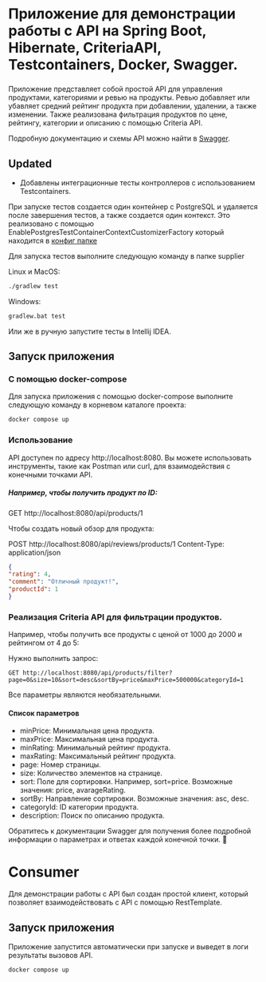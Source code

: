 # Приложение для демонстрации работы с API на Spring Boot, Hibernate, CriteriaAPI, Testcontainers, Docker, Swagger.
###
Приложение представляет собой простой API для управления продуктами, категориями и ревью на продукты.
Ревью добавляет или убавляет средний рейтинг продукта при добавлении, удалении, а также изменении.
Также реализована фильтрация продуктов по цене, рейтингу, категории и описанию с помощью Criteria API.

 Подробную документацию и схемы API можно найти в [Swagger](http://localhost:8080/swagger-ui/index.html).

## Updated 
- Добавлены интеграционные тесты контроллеров с использованием Testcontainers.

При запуске тестов создается один контейнер с PostgreSQL и удаляется после завершения тестов, а также создается один контекст.
Это реализовано с помощью EnablePostgresTestContainerContextCustomizerFactory который находится в [конфиг папке](https://github.com/wiezq/java-consumer-producer-resttemplate/tree/task5_testcontainers/supplier/src/test/java/com/example/supplier/config)


Для запуска тестов выполните следующую команду в папке supplier

Linux и MacOS:
```bash
./gradlew test
```

Windows:
```bash
gradlew.bat test
```
Или же в ручную запустите тесты в Intellij IDEA.



## Запуск приложения
### С помощью docker-compose
Для запуска приложения с помощью docker-compose выполните следующую команду в корневом каталоге проекта:
```bash
docker compose up
```


### Использование
API доступен по адресу http://localhost:8080. Вы можете использовать инструменты, такие как Postman или curl, для взаимодействия с конечными точками API.

##### Например, чтобы получить продукт по ID:

GET http://localhost:8080/api/products/1

Чтобы создать новый обзор для продукта:

POST http://localhost:8080/api/reviews/products/1
Content-Type: application/json

```json
{
"rating": 4,
"comment": "Отличный продукт!",
"productId": 1
}
```

### Реализация Criteria API для фильтрации продуктов.
Например, чтобы получить все продукты с ценой от 1000 до 2000 и рейтингом от 4 до 5:

Нужно выполнить запрос:
```http request
GET http://localhost:8080/api/products/filter?page=0&size=10&sort=desc&sortBy=price&maxPrice=500000&categoryId=1
```

Все параметры являются необязательными.
#### Список параметров
- minPrice: Минимальная цена продукта.
- maxPrice: Максимальная цена продукта.
- minRating: Минимальный рейтинг продукта.
- maxRating: Максимальный рейтинг продукта.
- page: Номер страницы.
- size: Количество элементов на странице.
- sort: Поле для сортировки. Например, sort=price. Возможные значения: price, avarageRating.
- sortBy: Направление сортировки. Возможные значения: asc, desc.
- categoryId: ID категории продукта.
- description: Поиск по описанию продукта.

Обратитесь к документации Swagger для получения более подробной информации о параметрах и ответах каждой конечной точки. 🚀

# Consumer 
Для демонстрации работы с API был создан простой клиент, который позволяет взаимодействовать с API с помощью RestTemplate.

## Запуск приложения
Приложение запустится автоматически при запуске и выведет в логи результаты вызовов API.
```bash
docker compose up
```
